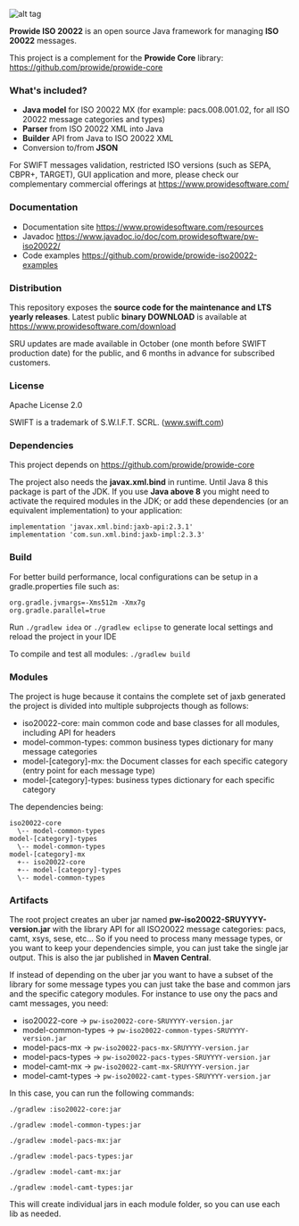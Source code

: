 ![alt tag](http://www.prowidesoftware.com/img/logoPW_800x253-300dpi.jpg)


**Prowide ISO 20022** is an open source Java framework for managing **ISO 20022** messages.

This project is a complement for the **Prowide Core** library: https://github.com/prowide/prowide-core

### What's included?

* **Java model** for ISO 20022 MX (for example: pacs.008.001.02, for all ISO 20022 message categories and types)
* **Parser** from ISO 20022 XML into Java
* **Builder** API from Java to ISO 20022 XML
* Conversion to/from **JSON**

For SWIFT messages validation, restricted ISO versions (such as SEPA, CBPR+, TARGET), GUI application and more, please check our complementary commercial offerings at https://www.prowidesoftware.com/

### Documentation
* Documentation site https://www.prowidesoftware.com/resources
* Javadoc https://www.javadoc.io/doc/com.prowidesoftware/pw-iso20022/
* Code examples https://github.com/prowide/prowide-iso20022-examples

### Distribution
This repository exposes the **source code for the maintenance and LTS yearly releases**. 
Latest public **binary DOWNLOAD** is available at https://www.prowidesoftware.com/download 

SRU updates are made available in October (one month before SWIFT production date) for the public, and 6 months in advance for subscribed customers.

### License

Apache License 2.0

SWIFT is a trademark of S.W.I.F.T. SCRL. (www.swift.com)

### Dependencies

This project depends on https://github.com/prowide/prowide-core

The project also needs the **javax.xml.bind** in runtime. Until Java 8 this package is part of the JDK. 
If you use **Java above 8** you might need to activate the required modules in the JDK; or add these dependencies (or an equivalent implementation) to your application:
```
implementation 'javax.xml.bind:jaxb-api:2.3.1'
implementation 'com.sun.xml.bind:jaxb-impl:2.3.3'
```

### Build

For better build performance, local configurations can be setup in a gradle.properties file such as:
```
org.gradle.jvmargs=-Xms512m -Xmx7g
org.gradle.parallel=true
```

Run `./gradlew idea` or `./gradlew eclipse` to generate local settings and reload the project in your IDE

To compile and test all modules:
`./gradlew build`

### Modules

The project is huge because it contains the complete set of jaxb generated the project is divided into multiple subprojects though as follows:
* iso20022-core: main common code and base classes for all modules, including API for headers
* model-common-types: common business types dictionary for many message categories
* model-[category]-mx: the Document classes for each specific category (entry point for each message type)
* model-[category]-types: business types dictionary for each specific category

The dependencies being:
```
iso20022-core
  \-- model-common-types
model-[category]-types
  \-- model-common-types
model-[category]-mx
  +-- iso20022-core
  +-- model-[category]-types
  \-- model-common-types
```

### Artifacts

The root project creates an uber jar named **pw-iso20022-SRUYYYY-version.jar** with the library API for all ISO20022
message categories: pacs, camt, xsys, sese, etc... So if you need to process many message types, or you 
want to keep your dependencies simple, you can just take the single jar output. This is also the jar published in
**Maven Central**.

If instead of depending on the uber jar you want to have a subset of the library for some message types you can just 
take the base and common jars and the specific category modules. For instance to use ony the pacs and camt messages, you need:
* iso20022-core -> `pw-iso20022-core-SRUYYYY-version.jar`
* model-common-types -> `pw-iso20022-common-types-SRUYYYY-version.jar`
* model-pacs-mx -> `pw-iso20022-pacs-mx-SRUYYYY-version.jar`
* model-pacs-types -> `pw-iso20022-pacs-types-SRUYYYY-version.jar`
* model-camt-mx -> `pw-iso20022-camt-mx-SRUYYYY-version.jar`
* model-camt-types -> `pw-iso20022-camt-types-SRUYYYY-version.jar` 

In this case, you can run the following commands:

`./gradlew :iso20022-core:jar`

`./gradlew :model-common-types:jar`

`./gradlew :model-pacs-mx:jar`

`./gradlew :model-pacs-types:jar`

`./gradlew :model-camt-mx:jar`

`./gradlew :model-camt-types:jar`

This will create individual jars in each module folder, so you can use each lib as needed.

